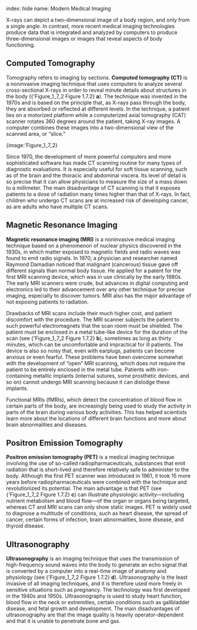 index: hide
name: Modern Medical Imaging

X-rays can depict a two-dimensional image of a body region, and only from a single angle. In contrast, more recent medical imaging technologies produce data that is integrated and analyzed by computers to produce three-dimensional images or images that reveal aspects of body functioning.

## Computed Tomography

Tomography refers to imaging by sections.  **Computed tomography (CT)** is a noninvasive imaging technique that uses computers to analyze several cross-sectional X-rays in order to reveal minute details about structures in the body ({'Figure_1_7_2 Figure 1.7.2} **a**). The technique was invented in the 1970s and is based on the principle that, as X-rays pass through the body, they are absorbed or reflected at different levels. In the technique, a patient lies on a motorized platform while a computerized axial tomography (CAT) scanner rotates 360 degrees around the patient, taking X-ray images. A computer combines these images into a two-dimensional view of the scanned area, or “slice.”


{image:'Figure_1_7_2}
        

Since 1970, the development of more powerful computers and more sophisticated software has made CT scanning routine for many types of diagnostic evaluations. It is especially useful for soft tissue scanning, such as of the brain and the thoracic and abdominal viscera. Its level of detail is so precise that it can allow physicians to measure the size of a mass down to a millimeter. The main disadvantage of CT scanning is that it exposes patients to a dose of radiation many times higher than that of X-rays. In fact, children who undergo CT scans are at increased risk of developing cancer, as are adults who have multiple CT scans.

## Magnetic Resonance Imaging

 **Magnetic resonance imaging (MRI)** is a noninvasive medical imaging technique based on a phenomenon of nuclear physics discovered in the 1930s, in which matter exposed to magnetic fields and radio waves was found to emit radio signals. In 1970, a physician and researcher named Raymond Damadian noticed that malignant (cancerous) tissue gave off different signals than normal body tissue. He applied for a patent for the first MRI scanning device, which was in use clinically by the early 1980s. The early MRI scanners were crude, but advances in digital computing and electronics led to their advancement over any other technique for precise imaging, especially to discover tumors. MRI also has the major advantage of not exposing patients to radiation.

Drawbacks of MRI scans include their much higher cost, and patient discomfort with the procedure. The MRI scanner subjects the patient to such powerful electromagnets that the scan room must be shielded. The patient must be enclosed in a metal tube-like device for the duration of the scan (see {'Figure_1_7_2 Figure 1.7.2} **b**), sometimes as long as thirty minutes, which can be uncomfortable and impractical for ill patients. The device is also so noisy that, even with earplugs, patients can become anxious or even fearful. These problems have been overcome somewhat with the development of “open” MRI scanning, which does not require the patient to be entirely enclosed in the metal tube. Patients with iron-containing metallic implants (internal sutures, some prosthetic devices, and so on) cannot undergo MRI scanning because it can dislodge these implants.

Functional MRIs (fMRIs), which detect the concentration of blood flow in certain parts of the body, are increasingly being used to study the activity in parts of the brain during various body activities. This has helped scientists learn more about the locations of different brain functions and more about brain abnormalities and diseases.

## Positron Emission Tomography

 **Positron emission tomography (PET)** is a medical imaging technique involving the use of so-called radiopharmaceuticals, substances that emit radiation that is short-lived and therefore relatively safe to administer to the body. Although the first PET scanner was introduced in 1961, it took 15 more years before radiopharmaceuticals were combined with the technique and revolutionized its potential. The main advantage is that PET (see {'Figure_1_7_2 Figure 1.7.2} **c**) can illustrate physiologic activity—including nutrient metabolism and blood flow—of the organ or organs being targeted, whereas CT and MRI scans can only show static images. PET is widely used to diagnose a multitude of conditions, such as heart disease, the spread of cancer, certain forms of infection, brain abnormalities, bone disease, and thyroid disease.

## Ultrasonography

 **Ultrasonography** is an imaging technique that uses the transmission of high-frequency sound waves into the body to generate an echo signal that is converted by a computer into a real-time image of anatomy and physiology (see {'Figure_1_7_2 Figure 1.7.2} **d**). Ultrasonography is the least invasive of all imaging techniques, and it is therefore used more freely in sensitive situations such as pregnancy. The technology was first developed in the 1940s and 1950s. Ultrasonography is used to study heart function, blood flow in the neck or extremities, certain conditions such as gallbladder disease, and fetal growth and development. The main disadvantages of ultrasonography are that the image quality is heavily operator-dependent and that it is unable to penetrate bone and gas.
